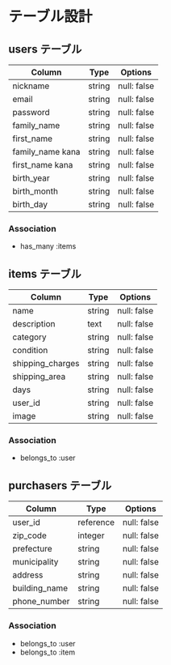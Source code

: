 # テーブル設計

## users テーブル

| Column           | Type   | Options     | 
| ---------------- | ------ | ----------- |
| nickname         | string | null: false |
| email            | string | null: false |
| password         | string | null: false |
| family_name      | string | null: false |
| first_name       | string | null: false |
| family_name kana | string | null: false |
| first_name kana  | string | null: false |
| birth_year       | string | null: false |
| birth_month      | string | null: false |
| birth_day        | string | null: false |

### Association
- has_many :items

## items テーブル

| Column           | Type   | Options     |
| ---------------- | ------ | ----------- |
| name             | string | null: false |
| description      | text   | null: false |
| category         | string | null: false |
| condition        | string | null: false |
| shipping_charges | string | null: false |
| shipping_area    | string | null: false |
| days             | string | null: false |
| user_id          | string | null: false |
| image            | string | null: false |

### Association
- belongs_to :user

## purchasers テーブル

| Column        | Type      | Options     |
| ------------- | --------- | ----------- |
| user_id       | reference | null: false |
| zip_code      | integer   | null: false |
| prefecture    | string    | null: false |
| municipality  | string    | null: false |
| address       | string    | null: false |
| building_name | string    | null: false |
| phone_number  | string    | null: false |

### Association
- belongs_to :user
- belongs_to :item